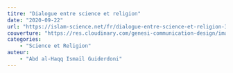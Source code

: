 ```yaml
---
titre: "Dialogue entre science et religion"
date: "2020-09-22"
url: "https://islam-science.net/fr/dialogue-entre-science-et-religion-3606/"
couverture: "https://res.cloudinary.com/genesi-communication-design/image/upload/v1603711278/ihei/couvertures/science-religion_mmxjgr.png"
categories:
    - "Science et Religion"
auteur: 
	- "Abd al-Haqq Ismaïl Guiderdoni"
---
```

